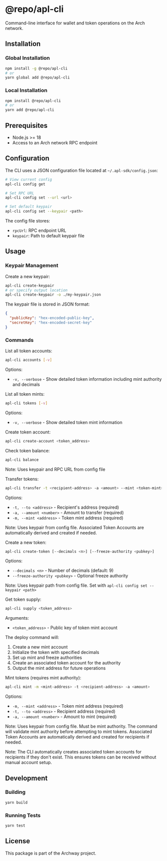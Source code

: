 # @repo/apl-cli

Command-line interface for wallet and token operations on the Arch network.

## Installation

### Global Installation
```bash
npm install -g @repo/apl-cli
# or
yarn global add @repo/apl-cli
```

### Local Installation
```bash
npm install @repo/apl-cli
# or
yarn add @repo/apl-cli
```

## Prerequisites
- Node.js >= 18
- Access to an Arch network RPC endpoint

## Configuration

The CLI uses a JSON configuration file located at `~/.apl-sdk/config.json`:

```bash
# View current config
apl-cli config get

# Set RPC URL
apl-cli config set --url <url>

# Set default keypair
apl-cli config set --keypair <path>
```

The config file stores:
- `rpcUrl`: RPC endpoint URL
- `keypair`: Path to default keypair file

## Usage

### Keypair Management

Create a new keypair:
```bash
apl-cli create-keypair
# or specify output location
apl-cli create-keypair -o ./my-keypair.json
```

The keypair file is stored in JSON format:
```json
{
  "publicKey": "hex-encoded-public-key",
  "secretKey": "hex-encoded-secret-key"
}
```

### Commands

List all token accounts:
```bash
apl-cli accounts [-v]
```

Options:
- `-v, --verbose` - Show detailed token information including mint authority and decimals

List all token mints:
```bash
apl-cli tokens [-v]
```

Options:
- `-v, --verbose` - Show detailed token mint information

Create token account:
```bash
apl-cli create-account <token_address>
```

Check token balance:
```bash
apl-cli balance
```

Note: Uses keypair and RPC URL from config file

Transfer tokens:
```bash
apl-cli transfer -t <recipient-address> -a <amount> --mint <token-mint>
```

Options:
- `-t, --to <address>` - Recipient's address (required)
- `-a, --amount <number>` - Amount to transfer (required)
- `-m, --mint <address>` - Token mint address (required)

Note: Uses keypair from config file. Associated Token Accounts are automatically derived and created if needed.

Create a new token:
```bash
apl-cli create-token [--decimals <n>] [--freeze-authority <pubkey>]
```

Options:
- `--decimals <n>` - Number of decimals (default: 9)
- `--freeze-authority <pubkey>` - Optional freeze authority

Note: Uses keypair path from config file. Set with `apl-cli config set --keypair <path>`

Get token supply:
```bash
apl-cli supply <token_address>
```

Arguments:
- `<token_address>` - Public key of token mint account

The deploy command will:
1. Create a new mint account
2. Initialize the token with specified decimals
3. Set up mint and freeze authorities
4. Create an associated token account for the authority
5. Output the mint address for future operations

Mint tokens (requires mint authority):
```bash
apl-cli mint -m <mint-address> -t <recipient-address> -a <amount>
```

Options:
- `-m, --mint <address>` - Token mint address (required)
- `-t, --to <address>` - Recipient address (required)
- `-a, --amount <number>` - Amount to mint (required)

Note: Uses keypair from config file. Must be mint authority. The command will validate mint authority before attempting to mint tokens. Associated Token Accounts are automatically derived and created for recipients if needed.

Note: The CLI automatically creates associated token accounts for recipients if they don't exist. This ensures tokens can be received without manual account setup.

## Development

### Building
```bash
yarn build
```

### Running Tests
```bash
yarn test
```

## License
This package is part of the Archway project.
